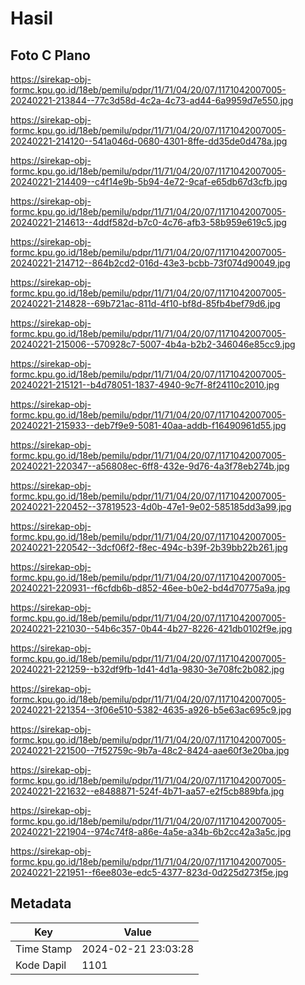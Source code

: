 # Hasil

## Foto C Plano

https://sirekap-obj-formc.kpu.go.id/18eb/pemilu/pdpr/11/71/04/20/07/1171042007005-20240221-213844--77c3d58d-4c2a-4c73-ad44-6a9959d7e550.jpg

https://sirekap-obj-formc.kpu.go.id/18eb/pemilu/pdpr/11/71/04/20/07/1171042007005-20240221-214120--541a046d-0680-4301-8ffe-dd35de0d478a.jpg

https://sirekap-obj-formc.kpu.go.id/18eb/pemilu/pdpr/11/71/04/20/07/1171042007005-20240221-214409--c4f14e9b-5b94-4e72-9caf-e65db67d3cfb.jpg

https://sirekap-obj-formc.kpu.go.id/18eb/pemilu/pdpr/11/71/04/20/07/1171042007005-20240221-214613--4ddf582d-b7c0-4c76-afb3-58b959e619c5.jpg

https://sirekap-obj-formc.kpu.go.id/18eb/pemilu/pdpr/11/71/04/20/07/1171042007005-20240221-214712--864b2cd2-016d-43e3-bcbb-73f074d90049.jpg

https://sirekap-obj-formc.kpu.go.id/18eb/pemilu/pdpr/11/71/04/20/07/1171042007005-20240221-214828--69b721ac-811d-4f10-bf8d-85fb4bef79d6.jpg

https://sirekap-obj-formc.kpu.go.id/18eb/pemilu/pdpr/11/71/04/20/07/1171042007005-20240221-215006--570928c7-5007-4b4a-b2b2-346046e85cc9.jpg

https://sirekap-obj-formc.kpu.go.id/18eb/pemilu/pdpr/11/71/04/20/07/1171042007005-20240221-215121--b4d78051-1837-4940-9c7f-8f24110c2010.jpg

https://sirekap-obj-formc.kpu.go.id/18eb/pemilu/pdpr/11/71/04/20/07/1171042007005-20240221-215933--deb7f9e9-5081-40aa-addb-f16490961d55.jpg

https://sirekap-obj-formc.kpu.go.id/18eb/pemilu/pdpr/11/71/04/20/07/1171042007005-20240221-220347--a56808ec-6ff8-432e-9d76-4a3f78eb274b.jpg

https://sirekap-obj-formc.kpu.go.id/18eb/pemilu/pdpr/11/71/04/20/07/1171042007005-20240221-220452--37819523-4d0b-47e1-9e02-585185dd3a99.jpg

https://sirekap-obj-formc.kpu.go.id/18eb/pemilu/pdpr/11/71/04/20/07/1171042007005-20240221-220542--3dcf06f2-f8ec-494c-b39f-2b39bb22b261.jpg

https://sirekap-obj-formc.kpu.go.id/18eb/pemilu/pdpr/11/71/04/20/07/1171042007005-20240221-220931--f6cfdb6b-d852-46ee-b0e2-bd4d70775a9a.jpg

https://sirekap-obj-formc.kpu.go.id/18eb/pemilu/pdpr/11/71/04/20/07/1171042007005-20240221-221030--54b6c357-0b44-4b27-8226-421db0102f9e.jpg

https://sirekap-obj-formc.kpu.go.id/18eb/pemilu/pdpr/11/71/04/20/07/1171042007005-20240221-221259--b32df9fb-1d41-4d1a-9830-3e708fc2b082.jpg

https://sirekap-obj-formc.kpu.go.id/18eb/pemilu/pdpr/11/71/04/20/07/1171042007005-20240221-221354--3f06e510-5382-4635-a926-b5e63ac695c9.jpg

https://sirekap-obj-formc.kpu.go.id/18eb/pemilu/pdpr/11/71/04/20/07/1171042007005-20240221-221500--7f52759c-9b7a-48c2-8424-aae60f3e20ba.jpg

https://sirekap-obj-formc.kpu.go.id/18eb/pemilu/pdpr/11/71/04/20/07/1171042007005-20240221-221632--e8488871-524f-4b71-aa57-e2f5cb889bfa.jpg

https://sirekap-obj-formc.kpu.go.id/18eb/pemilu/pdpr/11/71/04/20/07/1171042007005-20240221-221904--974c74f8-a86e-4a5e-a34b-6b2cc42a3a5c.jpg

https://sirekap-obj-formc.kpu.go.id/18eb/pemilu/pdpr/11/71/04/20/07/1171042007005-20240221-221951--f6ee803e-edc5-4377-823d-0d225d273f5e.jpg


## Metadata

| Key        | Value               |
| ---------- | ------------------- |
| Time Stamp | 2024-02-21 23:03:28 |
| Kode Dapil | 1101                |



